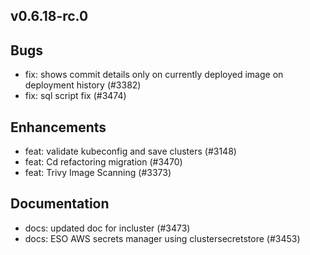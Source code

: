 ## v0.6.18-rc.0

## Bugs
- fix: shows commit details only on currently deployed image on deployment history (#3382)
- fix: sql script fix (#3474)
## Enhancements
- feat: validate kubeconfig and save clusters (#3148)
- feat: Cd refactoring migration (#3470)
- feat: Trivy Image Scanning (#3373)
## Documentation
- docs: updated doc for incluster (#3473)
- docs: ESO AWS secrets manager using clustersecretstore (#3453)
